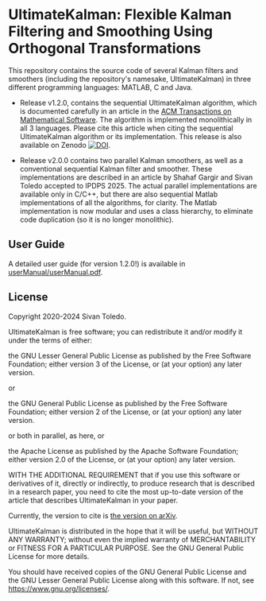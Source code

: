 # UltimateKalman: Flexible Kalman Filtering and Smoothing Using Orthogonal Transformations

This repository contains the source code of several Kalman filters and smoothers (including the repository's namesake, UltimateKalman) in three different programming languages: MATLAB, C and Java.

- Release v1.2.0, contains the sequential UltimateKalman algorithm, which is documented carefully in an article in the [ACM Transactions on Mathematical Software](https://doi.org/10.1145/3699958). The algorithm is implemented monolithically in all 3 languages. Please cite this article when citing the sequential UltimateKalman algorithm or its implementation. This release is also available on Zenodo [![DOI](https://zenodo.org/badge/DOI/10.5281/zenodo.14543666.svg)](https://doi.org/10.5281/zenodo.14543666).  

- Release v2.0.0 contains two parallel Kalman smoothers, as well as a conventional sequential Kalman filter and smoother. These implementations are described in an article by Shahaf Gargir and Sivan Toledo accepted to IPDPS 2025. The actual parallel implementations are available only in C/C++, but there are also sequential Matlab implementations of all the algorithms, for clarity. The Matlab implementation is now modular and uses a class hierarchy, to eliminate code duplication (so it is no longer monolithic).

## User Guide

A detailed user guide (for version 1.2.0!) is available in [userManual/userManual.pdf](userManual/userManual.pdf).

## License

Copyright 2020-2024 Sivan Toledo.
 
 UltimateKalman is free software; you can redistribute it and/or modify
    it under the terms of either:

 the GNU Lesser General Public License as published by the Free
        Software Foundation; either version 3 of the License, or (at your
        option) any later version.

or

the GNU General Public License as published by the Free Software
        Foundation; either version 2 of the License, or (at your option) any
        later version.

or both in parallel, as here, or 

the Apache License as published by the Apache Software
        Foundation; either version 2.0 of the License, or (at your option) any
        later version.
        
WITH THE ADDITIONAL REQUIREMENT 
    that if you use this software or derivatives of it, directly or indirectly, to produce
    research that is described in a research paper, you need to cite the most
    up-to-date version of the article that describes UltimateKalman in your paper.
    
Currently, the version to cite is [the version on arXiv](https://arxiv.org/abs/2207.13526).

UltimateKalman is distributed in the hope that it will be useful, but
    WITHOUT ANY WARRANTY; without even the implied warranty of MERCHANTABILITY
    or FITNESS FOR A PARTICULAR PURPOSE.  See the GNU General Public License
    for more details.

You should have received copies of the GNU General Public License and the
    GNU Lesser General Public License along with this software.  If not,
    see https://www.gnu.org/licenses/.
    
